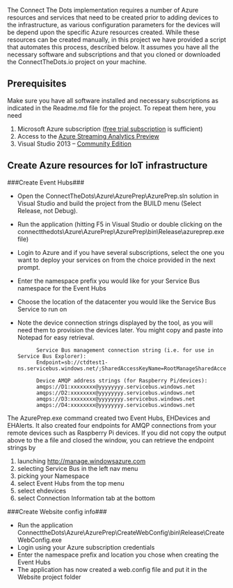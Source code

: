 The Connect The Dots implementation requires a number of Azure resources and services that need to be created prior to adding devices to the infrastructure, as various configuration parameters for the devices will be depend upon the specific Azure resources created. While these resources can be created manually, in this project we have provided a script that automates this process, described below. It assumes you have all the necessary software and subscriptions and that you cloned or downloaded the ConnectTheDots.io project on your machine.

## Prerequisites ##

Make sure you have all software installed and necessary subscriptions as indicated in the Readme.md file for the project. To repeat them here, you need

1. Microsoft Azure subscription ([free trial subscription](http://azure.microsoft.com/en-us/pricing/free-trial/) is sufficient)
1. Access to the [Azure Streaming Analytics Preview](https://account.windowsazure.com/PreviewFeatures)
1. Visual Studio 2013 – [Community Edition](http://www.visualstudio.com/downloads/download-visual-studio-vs)

## Create Azure resources for IoT infrastructure ##

###Create Event Hubs###

* Open the ConnectTheDots\Azure\AzurePrep\AzurePrep.sln solution in Visual Studio and build the project from the BUILD menu (Select Release, not Debug).
* Run the application (hitting F5 in Visual Studio or double clicking on the connectthedots\Azure\AzurePrep\AzurePrep\bin\Release\azureprep.exe file)
* Login to Azure and if you have several subscriptions, select the one you want to deploy your services on from the choice provided in the next prompt.
* Enter the namespace prefix you would like for your Service Bus namespace for the Event Hubs
* Choose the location of the datacenter you would like the Service Bus Service to run on
* Note the device connection strings displayed by the tool, as you will need them to provision the devices later. You might copy and paste into Notepad for easy retrieval.
    

			Service Bus management connection string (i.e. for use in Service Bus Explorer):
			Endpoint=sb://ctdtest1-ns.servicebus.windows.net/;SharedAccessKeyName=RootManageSharedAccessKey;SharedAccessKey=zzzzzzz

			Device AMQP address strings (for Raspberry Pi/devices):
			amqps://D1:xxxxxxxx@yyyyyyyy.servicebus.windows.net
			amqps://D2:xxxxxxxx@yyyyyyyy.servicebus.windows.net
			amqps://D3:xxxxxxxx@yyyyyyyy.servicebus.windows.net
			amqps://D4:xxxxxxxx@yyyyyyyy.servicebus.windows.net

The AzurePrep.exe command created two Event Hubs, EHDevices and EHAlerts. It also created four endpoints for AMQP connections from your remote devices such as Raspberry Pi devices. If you did not copy the output above to the a file and closed the window, you can retrieve the endpoint strings by 

1. launching http://manage.windowsazure.com
2. selecting Service Bus in the left nav menu
3. picking your Namespace 
4. select Event Hubs from the top menu
5. select ehdevices
6. select Connection Information tab at the bottom

###Create Website config info###
* Run the application ConnecttheDots\Azure\AzurePrep\CreateWebConfig\bin\Release\CreateWebConfig.exe
*  Login using your Azure subscription credentials
* Enter the namespace prefix and location you chose when creating the Event Hubs
* The application has now created a web.config file and put it in the Website project folder